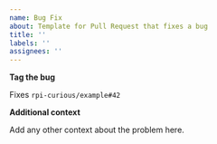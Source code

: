 ```yaml
---
name: Bug Fix
about: Template for Pull Request that fixes a bug
title: ''
labels: ''
assignees: ''
---
```



**Tag the bug**


Fixes `rpi-curious/example#42`


**Additional context**


Add any other context about the problem here.
